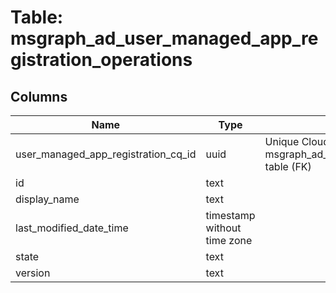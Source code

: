 
# Table: msgraph_ad_user_managed_app_registration_operations

## Columns
| Name        | Type           | Description  |
| ------------- | ------------- | -----  |
|user_managed_app_registration_cq_id|uuid|Unique CloudQuery ID of msgraph_ad_user_managed_app_registrations table (FK)|
|id|text||
|display_name|text||
|last_modified_date_time|timestamp without time zone||
|state|text||
|version|text||
